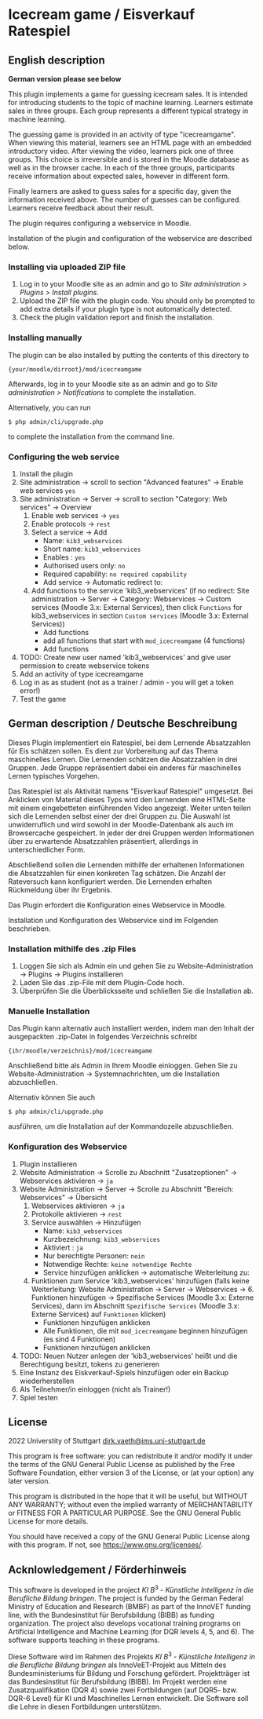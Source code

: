 # Icecream game / Eisverkauf Ratespiel

## English description

**German version please see below**

This plugin implements a game for guessing icecream sales. It is intended for introducing students to the topic of machine learning. Learners estimate sales in three groups. Each group represents a different typical strategy in machine learning. 

The guessing game is provided in an activity of type "icecreamgame". When viewing this material, learners see an HTML page with an embedded introductory video. After viewing the video, learners pick one of three groups. This choice is irreversible and is stored in the Moodle database as well as in the browser cache. In each of the three groups, participants receive information about expected sales, however in different form. 

Finally learners are asked to guess sales for a specific day, given the information received above. The number of guesses can be configured. Learners receive feedback about their result. 

The plugin requires configuring a webservice in Moodle. 

Installation of the plugin and configuration of the webservice are described below. 

### Installing via uploaded ZIP file ##

1. Log in to your Moodle site as an admin and go to _Site administration >
   Plugins > Install plugins_.
2. Upload the ZIP file with the plugin code. You should only be prompted to add
   extra details if your plugin type is not automatically detected.
3. Check the plugin validation report and finish the installation.

### Installing manually ##

The plugin can be also installed by putting the contents of this directory to

    {your/moodle/dirroot}/mod/icecreamgame

Afterwards, log in to your Moodle site as an admin and go to _Site administration >
Notifications_ to complete the installation.

Alternatively, you can run

    $ php admin/cli/upgrade.php

to complete the installation from the command line.

### Configuring the web service

1. Install the plugin 
2. Site administration ->  scroll to section "Advanced features" -> Enable web services  `yes`
3. Site administration -> Server -> scroll to section "Category: Web services" -> Overview
	1. Enable web services -> `yes`
	2. Enable protocols -> `rest`
	5. Select a service -> Add
		* Name: `kib3_webservices`
		* Short name: `kib3_webservices`
		* Enables : `yes`
		* Authorised users only: `no`
		* Required capability: `no required capability`
		* Add service -> Automatic redirect to:
	6. Add functions to the service 'kib3_webservices' (if no redirect: Site administration -> Server -> Category: Webservices -> Custom services (Moodle 3.x: External Services), then click `Functions` for kib3_webservices in section `Custom services` (Moodle 3.x: External Services))
		* Add functions
		* add all functions that start with `mod_icecreamgame` (4 functions)
		* Add functions
4. TODO: Create new user named 'kib3_webservices' and give user permission to create webservice tokens
5. Add an activity of type icecreamgame
6. Log in as as student (not as a trainer / admin - you will get a token error!)
7. Test the game

## German description / Deutsche Beschreibung

Dieses Plugin implementiert ein Ratespiel, bei dem Lernende Absatzzahlen für Eis schätzen sollen. Es dient zur Vorbereitung auf das Thema maschinelles Lernen. Die Lernenden schätzen die Absatzzahlen in drei Gruppen. Jede Gruppe repräsentiert dabei ein anderes für maschinelles Lernen typisches Vorgehen. 

Das Ratespiel ist als Aktivität namens "Eisverkauf Ratespiel" umgesetzt. Bei Anklicken von Material dieses Typs wird den Lernenden eine HTML-Seite mit einem eingebetteten einführenden Video angezeigt. Weiter unten teilen sich die Lernenden selbst einer der drei Gruppen zu. Die Auswahl ist unwiderruflich und wird sowohl in der Moodle-Datenbank als auch im Browsercache gespeichert. In jeder der drei Gruppen werden Informationen über zu erwartende Absatzzahlen präsentiert, allerdings in unterschiedlicher Form.  

Abschließend sollen die Lernenden mithilfe der erhaltenen Informationen die Absatzzahlen für einen konkreten Tag schätzen. Die Anzahl der Rateversuch kann konfiguriert werden. Die Lernenden erhalten Rückmeldung über ihr Ergebnis. 

Das Plugin erfordert die Konfiguration eines Webservice in Moodle. 

Installation und Konfiguration des Webservice sind im Folgenden beschrieben. 

### Installation mithilfe des .zip Files

1. Loggen Sie sich als Admin ein und gehen Sie zu Website-Administration -> Plugins -> Plugins installieren
2. Laden Sie das .zip-File mit dem Plugin-Code hoch. 
3. Überprüfen Sie die Überblicksseite und schließen Sie die Installation ab. 

### Manuelle Installation  ##

Das Plugin kann alternativ auch installiert werden, indem man den Inhalt der ausgepackten .zip-Datei in folgendes Verzeichnis schreibt

    {ihr/moodle/verzeichnis}/mod/icecreamgame

Anschließend bitte als Admin in Ihrem Moodle einloggen. Gehen Sie zu Website-Administration -> Systemnachrichten, um die Installation abzuschließen. 

Alternativ können Sie auch

    $ php admin/cli/upgrade.php

ausführen, um die Installation auf der Kommandozeile abzuschließen. 

### Konfiguration des Webservice

1. Plugin installieren
2. Website Administration ->  Scrolle zu Abschnitt "Zusatzoptionen" -> Webservices aktivieren -> `ja`
3.  Website Administration -> Server -> Scrolle zu Abschnitt "Bereich: Webservices" -> Übersicht 
	1. Webservices aktivieren -> `ja`
	2. Protokolle aktivieren -> `rest`
	5. Service auswählen -> Hinzufügen
		* Name: `kib3_webservices`
		* Kurzbezeichnung: `kib3_webservices`
		*  Aktiviert : `ja`
		* Nur berechtigte Personen: `nein`
		* Notwendige Rechte: `keine notwendige Rechte`
		* Service hinzufügen anklicken -> automatische Weiterleitung zu:
	6. Funktionen zum Service 'kib3_webservices' hinzufügen (falls keine Weiterleitung: Website Administration -> Server -> Webservices -> 6. Funktionen hinzufügen -> Spezifische Services (Moodle 3.x: Externe Services), dann im Abschnitt `Spezifische Services` (Moodle 3.x: Externe Services) auf `Funktionen` klicken)
		* Funktionen hinzufügen anklicken
		* Alle Funktionen, die mit `mod_icecreamgame` beginnen hinzufügen (es sind 4 Funktionen)
		* Funktionen hinzufügen anklicken
4. TODO: Neuen Nutzer anlegen der 'kib3_webservices' heißt und die Berechtigung besitzt, tokens zu generieren
5. Eine Instanz des Eiskverkauf-Spiels hinzufügen oder ein Backup wiederherstellen
6. Als Teilnehmer/in einloggen (nicht als Trainer!)
7. Spiel testen

## License ##

2022 Universtity of Stuttgart <dirk.vaeth@ims.uni-stuttgart.de>

This program is free software: you can redistribute it and/or modify it under
the terms of the GNU General Public License as published by the Free Software
Foundation, either version 3 of the License, or (at your option) any later
version.

This program is distributed in the hope that it will be useful, but WITHOUT ANY
WARRANTY; without even the implied warranty of MERCHANTABILITY or FITNESS FOR A
PARTICULAR PURPOSE.  See the GNU General Public License for more details.

You should have received a copy of the GNU General Public License along with
this program.  If not, see <https://www.gnu.org/licenses/>.

## Acknlowledgement / Förderhinweis

This software is developed in the project $KI$ $B^3$ -  *Künstliche Intelligenz in die Berufliche Bildung bringen*. The project is funded by the German Federal Ministry of Education and Research (BMBF) as part of the InnoVET funding line, with the Bundesinstitut für Berufsbildung (BIBB) as funding organization. The project also develops vocational training programs on Artificial Intelligence and Machine Learning (for DQR levels 4, 5, and 6). The software supports teaching in these programs. 

Diese Software wird im Rahmen des Projekts $KI$ $B^3$ -  *Künstliche Intelligenz in die Berufliche Bildung bringen* als InnoVeET-Projekt aus Mitteln des Bundesministeriums für Bildung und Forschung gefördert. Projektträger ist das Bundesinstitut für Berufsbildung (BIBB). Im Projekt werden eine Zusatzqualifikation (DQR 4) sowie zwei Fortbildungen (auf DQR5- bzw. DQR-6 Level) für KI und Maschinelles Lernen entwickelt. Die Software soll die Lehre in diesen Fortbildungen unterstützen.

